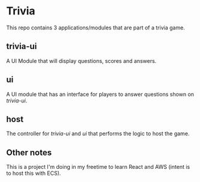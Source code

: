 # Trivia
This repo contains 3 applications/modules that are part of a trivia game.

## trivia-ui
A UI Module that will display questions, scores and answers.

## ui
A UI module that has an interface for players to answer questions shown on *trivia-ui*.

## host
The controller for *trivia-ui* and *ui* that performs the logic to host the game.

## Other notes
This is a project I'm doing in my freetime to learn React and AWS (intent is to host this with ECS).